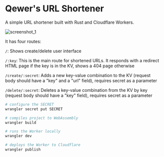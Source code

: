 # Qewer's URL Shortener

A simple URL shortener built with Rust and Cloudflare Workers.

![screenshot_1](https://github.com/qewer33/cloudflare-url-shortener/blob/main/assets/screenshot.png?raw=true)

It has four routes:

`/`: Shows create/delete user interface

`/:key`: This is the main route for shortened URLs. It responds with a redirect HTML page if the key is in the KV, shows a 404 page otherwise

`/create/:secret`: Adds a new key-value combination to the KV (request body should have a "key" and a "url" field), requires secret as a parameter

`/delete/:secret`: Deletes a key-value combination from the KV by key (request body should have a "key" field), requires secret as a parameter

```bash
# configure the SECRET
wrangler secret put SECRET

# compiles project to WebAssembly
wrangler build

# runs the Worker locally
wrangler dev

# deploys the Worker to Cloudflare
wrangler publish
```
